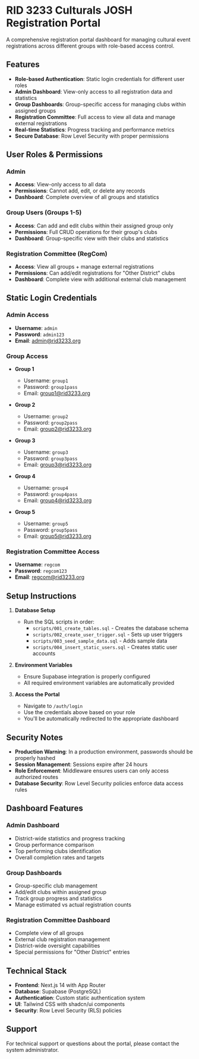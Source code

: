 # RID 3233 Culturals JOSH Registration Portal

A comprehensive registration portal dashboard for managing cultural event registrations across different groups with role-based access control.

## Features

- **Role-based Authentication**: Static login credentials for different user roles
- **Admin Dashboard**: View-only access to all registration data and statistics
- **Group Dashboards**: Group-specific access for managing clubs within assigned groups
- **Registration Committee**: Full access to view all data and manage external registrations
- **Real-time Statistics**: Progress tracking and performance metrics
- **Secure Database**: Row Level Security with proper permissions

## User Roles & Permissions

### Admin
- **Access**: View-only access to all data
- **Permissions**: Cannot add, edit, or delete any records
- **Dashboard**: Complete overview of all groups and statistics

### Group Users (Groups 1-5)
- **Access**: Can add and edit clubs within their assigned group only
- **Permissions**: Full CRUD operations for their group's clubs
- **Dashboard**: Group-specific view with their clubs and statistics

### Registration Committee (RegCom)
- **Access**: View all groups + manage external registrations
- **Permissions**: Can add/edit registrations for "Other District" clubs
- **Dashboard**: Complete view with additional external club management

## Static Login Credentials

### Admin Access
- **Username**: `admin`
- **Password**: `admin123`
- **Email**: admin@rid3233.org

### Group Access
- **Group 1**
  - Username: `group1`
  - Password: `group1pass`
  - Email: group1@rid3233.org

- **Group 2**
  - Username: `group2`
  - Password: `group2pass`
  - Email: group2@rid3233.org

- **Group 3**
  - Username: `group3`
  - Password: `group3pass`
  - Email: group3@rid3233.org

- **Group 4**
  - Username: `group4`
  - Password: `group4pass`
  - Email: group4@rid3233.org

- **Group 5**
  - Username: `group5`
  - Password: `group5pass`
  - Email: group5@rid3233.org

### Registration Committee Access
- **Username**: `regcom`
- **Password**: `regcom123`
- **Email**: regcom@rid3233.org

## Setup Instructions

1. **Database Setup**
   - Run the SQL scripts in order:
     - `scripts/001_create_tables.sql` - Creates the database schema
     - `scripts/002_create_user_trigger.sql` - Sets up user triggers
     - `scripts/003_seed_sample_data.sql` - Adds sample data
     - `scripts/004_insert_static_users.sql` - Creates static user accounts

2. **Environment Variables**
   - Ensure Supabase integration is properly configured
   - All required environment variables are automatically provided

3. **Access the Portal**
   - Navigate to `/auth/login`
   - Use the credentials above based on your role
   - You'll be automatically redirected to the appropriate dashboard

## Security Notes

- **Production Warning**: In a production environment, passwords should be properly hashed
- **Session Management**: Sessions expire after 24 hours
- **Role Enforcement**: Middleware ensures users can only access authorized routes
- **Database Security**: Row Level Security policies enforce data access rules

## Dashboard Features

### Admin Dashboard
- District-wide statistics and progress tracking
- Group performance comparison
- Top performing clubs identification
- Overall completion rates and targets

### Group Dashboards
- Group-specific club management
- Add/edit clubs within assigned group
- Track group progress and statistics
- Manage estimated vs actual registration counts

### Registration Committee Dashboard
- Complete view of all groups
- External club registration management
- District-wide oversight capabilities
- Special permissions for "Other District" entries

## Technical Stack

- **Frontend**: Next.js 14 with App Router
- **Database**: Supabase (PostgreSQL)
- **Authentication**: Custom static authentication system
- **UI**: Tailwind CSS with shadcn/ui components
- **Security**: Row Level Security (RLS) policies

## Support

For technical support or questions about the portal, please contact the system administrator.
